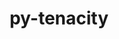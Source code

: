 ---
title: "py-tenacity"
layout: cache
categories: [package, develop]
meta: {"compilers": ["gcc@=11.4.0", "oneapi@=2024.2.1"], "num_specs": 12, "num_specs_by_stack": {"e4s": 6, "e4s-oneapi": 6, "root": 12}, "oss": ["ubuntu22.04"], "platforms": ["linux"], "stacks": ["e4s", "e4s-oneapi", "root"], "targets": ["x86_64_v3"], "versions": ["8.2.2"]}
spec_details: [{"compiler": "oneapi@=2024.2.1", "hash": "3i6gvmvxhl5ave3g2ipo3m2cqdlmpfya", "os": "ubuntu22.04", "platform": "linux", "size": "-", "stacks": ["e4s-oneapi", "root"], "target": "x86_64_v3", "variants": ["build_system=python_pip"], "versions": ["8.2.2"]}, {"compiler": "oneapi@=2024.2.1", "hash": "5skcqoucgft5rume3y6hrd2tyrnixnvp", "os": "ubuntu22.04", "platform": "linux", "size": "-", "stacks": ["e4s-oneapi", "root"], "target": "x86_64_v3", "variants": ["build_system=python_pip"], "versions": ["8.2.2"]}, {"compiler": "oneapi@=2024.2.1", "hash": "ajvlm6aovwhfpsnq4onaicm67t7z6ofg", "os": "ubuntu22.04", "platform": "linux", "size": "-", "stacks": ["e4s-oneapi", "root"], "target": "x86_64_v3", "variants": ["build_system=python_pip"], "versions": ["8.2.2"]}, {"compiler": "gcc@=11.4.0", "hash": "cfmdfiu5f6p2vhjeqbwt6k34uyjpugzd", "os": "ubuntu22.04", "platform": "linux", "size": "-", "stacks": ["e4s", "root"], "target": "x86_64_v3", "variants": ["build_system=python_pip"], "versions": ["8.2.2"]}, {"compiler": "gcc@=11.4.0", "hash": "faeuxnxw2rwkbgg3nv4aefkxg5ccrnnw", "os": "ubuntu22.04", "platform": "linux", "size": "-", "stacks": ["e4s", "root"], "target": "x86_64_v3", "variants": ["build_system=python_pip"], "versions": ["8.2.2"]}, {"compiler": "gcc@=11.4.0", "hash": "hsqlt4it5j4dpm42hsxtcdvkdldgvwe6", "os": "ubuntu22.04", "platform": "linux", "size": "-", "stacks": ["e4s", "root"], "target": "x86_64_v3", "variants": ["build_system=python_pip"], "versions": ["8.2.2"]}, {"compiler": "gcc@=11.4.0", "hash": "mz25ktyanvxrphew7w2cdpsbikbwvwiw", "os": "ubuntu22.04", "platform": "linux", "size": "-", "stacks": ["e4s", "root"], "target": "x86_64_v3", "variants": ["build_system=python_pip"], "versions": ["8.2.2"]}, {"compiler": "gcc@=11.4.0", "hash": "p63z5b4h2xl2tg2hdizjuxtvo6tw3ys5", "os": "ubuntu22.04", "platform": "linux", "size": "-", "stacks": ["e4s", "root"], "target": "x86_64_v3", "variants": ["build_system=python_pip"], "versions": ["8.2.2"]}, {"compiler": "oneapi@=2024.2.1", "hash": "q3hfkf7bsiogm3jarb7ohq3b3hhg2cs6", "os": "ubuntu22.04", "platform": "linux", "size": "-", "stacks": ["e4s-oneapi", "root"], "target": "x86_64_v3", "variants": ["build_system=python_pip"], "versions": ["8.2.2"]}, {"compiler": "oneapi@=2024.2.1", "hash": "u5exuiogt3cy5twjz5ovzxjfrmic5hxl", "os": "ubuntu22.04", "platform": "linux", "size": "-", "stacks": ["e4s-oneapi", "root"], "target": "x86_64_v3", "variants": ["build_system=python_pip"], "versions": ["8.2.2"]}, {"compiler": "gcc@=11.4.0", "hash": "um6fj4r2gv7ns5j7ipvkcjttw6vxy3pb", "os": "ubuntu22.04", "platform": "linux", "size": "-", "stacks": ["e4s", "root"], "target": "x86_64_v3", "variants": ["build_system=python_pip"], "versions": ["8.2.2"]}, {"compiler": "oneapi@=2024.2.1", "hash": "yqihmdvvaj6blgo4m7d3gwig2mq42z3q", "os": "ubuntu22.04", "platform": "linux", "size": "-", "stacks": ["e4s-oneapi", "root"], "target": "x86_64_v3", "variants": ["build_system=python_pip"], "versions": ["8.2.2"]}]
---